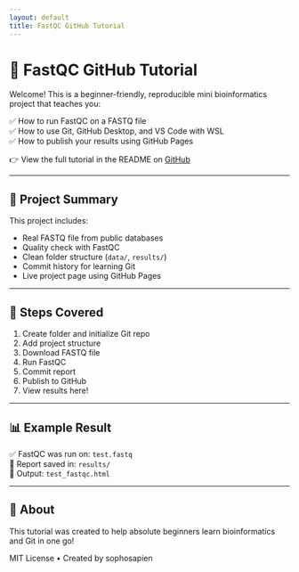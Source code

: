 ```yaml
---
layout: default
title: FastQC GitHub Tutorial
---
```


# 🔬 FastQC GitHub Tutorial

Welcome! This is a beginner-friendly, reproducible mini bioinformatics project that teaches you:

✅ How to run FastQC on a FASTQ file  
✅ How to use Git, GitHub Desktop, and VS Code with WSL  
✅ How to publish your results using GitHub Pages

👉 View the full tutorial in the README on [GitHub](https://github.com/sophosapien/GithubTutorial)

---

## 📂 Project Summary

This project includes:

- Real FASTQ file from public databases
- Quality check with FastQC
- Clean folder structure (`data/`, `results/`)
- Commit history for learning Git
- Live project page using GitHub Pages

---

## 👣 Steps Covered

1. Create folder and initialize Git repo  
2. Add project structure  
3. Download FASTQ file  
4. Run FastQC  
5. Commit report  
6. Publish to GitHub  
7. View results here!

---

## 📊 Example Result

✅ FastQC was run on: `test.fastq`  
📁 Report saved in: `results/`  
📄 Output: `test_fastqc.html`

---

## 📘 About

This tutorial was created to help absolute beginners learn bioinformatics and Git in one go!

MIT License • Created by sophosapien
